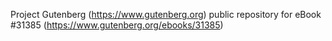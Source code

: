 Project Gutenberg (https://www.gutenberg.org) public repository for eBook #31385 (https://www.gutenberg.org/ebooks/31385)
